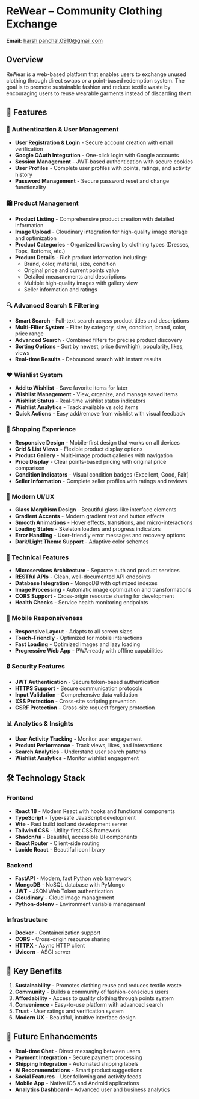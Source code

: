 # ReWear – Community Clothing Exchange

**Email:** harsh.panchal.0910@gmail.com

## Overview
ReWear is a web-based platform that enables users to exchange unused clothing through direct swaps or a point-based redemption system. The goal is to promote sustainable fashion and reduce textile waste by encouraging users to reuse wearable garments instead of discarding them.

## 🚀 Features

### 🔐 Authentication & User Management
- **User Registration & Login** - Secure account creation with email verification
- **Google OAuth Integration** - One-click login with Google accounts
- **Session Management** - JWT-based authentication with secure cookies
- **User Profiles** - Complete user profiles with points, ratings, and activity history
- **Password Management** - Secure password reset and change functionality

### 🛍️ Product Management
- **Product Listing** - Comprehensive product creation with detailed information
- **Image Upload** - Cloudinary integration for high-quality image storage and optimization
- **Product Categories** - Organized browsing by clothing types (Dresses, Tops, Bottoms, etc.)
- **Product Details** - Rich product information including:
  - Brand, color, material, size, condition
  - Original price and current points value
  - Detailed measurements and descriptions
  - Multiple high-quality images with gallery view
  - Seller information and ratings

### 🔍 Advanced Search & Filtering
- **Smart Search** - Full-text search across product titles and descriptions
- **Multi-Filter System** - Filter by category, size, condition, brand, color, price range
- **Advanced Search** - Combined filters for precise product discovery
- **Sorting Options** - Sort by newest, price (low/high), popularity, likes, views
- **Real-time Results** - Debounced search with instant results

### ❤️ Wishlist System
- **Add to Wishlist** - Save favorite items for later
- **Wishlist Management** - View, organize, and manage saved items
- **Wishlist Status** - Real-time wishlist status indicators
- **Wishlist Analytics** - Track available vs sold items
- **Quick Actions** - Easy add/remove from wishlist with visual feedback

### 🛒 Shopping Experience
- **Responsive Design** - Mobile-first design that works on all devices
- **Grid & List Views** - Flexible product display options
- **Product Gallery** - Multi-image product galleries with navigation
- **Price Display** - Clear points-based pricing with original price comparison
- **Condition Indicators** - Visual condition badges (Excellent, Good, Fair)
- **Seller Information** - Complete seller profiles with ratings and reviews

### 🎨 Modern UI/UX
- **Glass Morphism Design** - Beautiful glass-like interface elements
- **Gradient Accents** - Modern gradient text and button effects
- **Smooth Animations** - Hover effects, transitions, and micro-interactions
- **Loading States** - Skeleton loaders and progress indicators
- **Error Handling** - User-friendly error messages and recovery options
- **Dark/Light Theme Support** - Adaptive color schemes

### 🔧 Technical Features
- **Microservices Architecture** - Separate auth and product services
- **RESTful APIs** - Clean, well-documented API endpoints
- **Database Integration** - MongoDB with optimized indexes
- **Image Processing** - Automatic image optimization and transformations
- **CORS Support** - Cross-origin resource sharing for development
- **Health Checks** - Service health monitoring endpoints

### 📱 Mobile Responsiveness
- **Responsive Layout** - Adapts to all screen sizes
- **Touch-Friendly** - Optimized for mobile interactions
- **Fast Loading** - Optimized images and lazy loading
- **Progressive Web App** - PWA-ready with offline capabilities

### 🔒 Security Features
- **JWT Authentication** - Secure token-based authentication
- **HTTPS Support** - Secure communication protocols
- **Input Validation** - Comprehensive data validation
- **XSS Protection** - Cross-site scripting prevention
- **CSRF Protection** - Cross-site request forgery protection

### 📊 Analytics & Insights
- **User Activity Tracking** - Monitor user engagement
- **Product Performance** - Track views, likes, and interactions
- **Search Analytics** - Understand user search patterns
- **Wishlist Analytics** - Monitor wishlist engagement

## 🛠️ Technology Stack

### Frontend
- **React 18** - Modern React with hooks and functional components
- **TypeScript** - Type-safe JavaScript development
- **Vite** - Fast build tool and development server
- **Tailwind CSS** - Utility-first CSS framework
- **Shadcn/ui** - Beautiful, accessible UI components
- **React Router** - Client-side routing
- **Lucide React** - Beautiful icon library

### Backend
- **FastAPI** - Modern, fast Python web framework
- **MongoDB** - NoSQL database with PyMongo
- **JWT** - JSON Web Token authentication
- **Cloudinary** - Cloud image management
- **Python-dotenv** - Environment variable management

### Infrastructure
- **Docker** - Containerization support
- **CORS** - Cross-origin resource sharing
- **HTTPX** - Async HTTP client
- **Uvicorn** - ASGI server

## 🌟 Key Benefits

1. **Sustainability** - Promotes clothing reuse and reduces textile waste
2. **Community** - Builds a community of fashion-conscious users
3. **Affordability** - Access to quality clothing through points system
4. **Convenience** - Easy-to-use platform with advanced search
5. **Trust** - User ratings and verification system
6. **Modern UX** - Beautiful, intuitive interface design

## 🎯 Future Enhancements

- **Real-time Chat** - Direct messaging between users
- **Payment Integration** - Secure payment processing
- **Shipping Integration** - Automated shipping labels
- **AI Recommendations** - Smart product suggestions
- **Social Features** - User following and activity feeds
- **Mobile App** - Native iOS and Android applications
- **Analytics Dashboard** - Advanced user and business analytics
